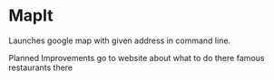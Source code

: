 # MapIt

Launches google map with given address in command line.

Planned Improvements
go to website about what to do there
famous restaurants there
